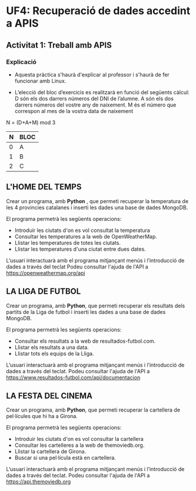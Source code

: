 # UF4: Recuperació de dades accedint a APIS

## Activitat 1: Treball amb APIS

### Explicació

* Aquesta pràctica s'haurà d'explicar al professor i s'haurà de fer funcionar amb Linux.

* L’elecció del bloc d’exercicis es realitzarà en funció del següents càlcul:
	D	són els dos darrers números del DNI de l’alumne.
	A	són els dos darrers números del vostre any de naixement.
    M	és el número que correspon al mes de la vostra data de naixement

N = (D+A+M) mod 3

| N   | BLOC |
|-----|------|
| 0   |  A   |
| 1   |  B   |
| 2   |  C   |


## L'HOME DEL TEMPS
Crear un programa, amb **Python** , que permeti recuperar la temperatura de les 4 provincies catalanes i inserti les dades una base de dades MongoDB.

El programa permetrà les següents operacions:
  * Introduir les ciutats d'on es vol consultat la temperatura
  * Consultar les temperatures a la web de OpenWeatherMap.
  * Llistar les temperatures de totes les ciutats.
  * Llistar les temperatures d'una ciutat entre dues dates.

L’usuari interactuarà amb el programa mitjançant menús i l’introducció de dades a través del teclat
Podeu consultar l'ajuda de l'API a https://openweathermap.org/api

## LA LIGA DE FUTBOL
Crear un programa, amb **Python**, que permeti recuperar els resultats dels partits de la Liga de futbol i inserti les dades a una base de dades MongoDB.

El programa permetrà les següents operacions:
  * Consultar els resultats a la web de resultados-futbol.com.
  * Llistar els resultats a una data.
  * Llistar tots els equips de la Lliga.


L’usuari interactuarà amb el programa mitjançant menús i l’introducció de dades a través del teclat.
Podeu consultar l'ajuda de l'API a https://www.resultados-futbol.com/api/documentacion


## LA FESTA DEL CINEMA
Crear un programa, amb **Python**, que permeti recuperar la cartellera de pel·lícules que hi ha a Girona.

El programa permetrà les següents operacions:
  * Introduir les ciutats d'on es vol consultar la cartellera
  * Consultar les cartelleres a la web de themoviedb.org.
  * Llistar la cartellera de Girona.
  * Buscar si una pel·lícula està en cartellera.


L’usuari interactuarà amb el programa mitjançant menús i l’introducció de dades a través del teclat.
Podeu consultar l'ajuda de l'API a https://api.themoviedb.org

